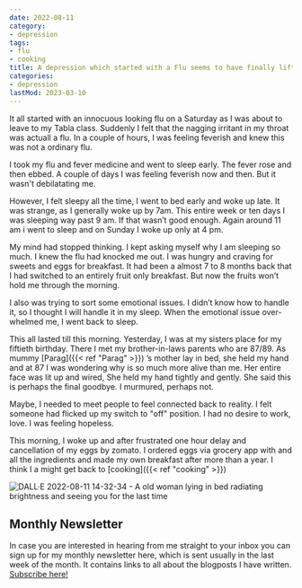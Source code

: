 ```yaml
---
date: 2022-08-11
category:
- depression
tags:
- flu
- cooking
title: A depression which started with a Flu seems to have finally lifted
categories:
- depression
lastMod: 2023-03-10
---
```

It all started with an innocuous looking flu on a Saturday as I was about to leave to my Tabla class. Suddenly I felt that the nagging irritant in my throat was actuall a flu. In a couple of hours, I was feeling feverish and knew this was not a ordinary flu.

I took my flu and fever medicine and went to sleep early. The fever rose and then ebbed. A couple of days I was feeling feverish now and then. But it wasn't debilatating me.

However, I felt sleepy all the time, I went to bed early and woke up late. It was strange, as I generally woke up by 7am. This entire week or ten days I was sleeping way past 9 am. If that wasn’t good enough. Again around 11 am i went to sleep and on Sunday I woke up only at 4 pm.

My mind had stopped thinking. I kept asking myself why I am sleeping so much. I knew the flu had knocked me out. I was hungry and craving for sweets and eggs for breakfast. It had been a almost 7 to 8 months back that I had switched to an entirely fruit only breakfast. But now the fruits won’t hold me through the morning.

I also was trying to sort some emotional issues. I didn’t know how to handle it, so I thought I will handle it in my sleep. When the emotional issue over-whelmed me, I went back to sleep.

This all lasted till this morning. Yesterday, I was at my sisters place for my fiftieth birthday. There I met my brother-in-laws parents who are 87/89. As mummy [Parag]({{< ref "Parag" >}}) ’s mother lay in bed, she held my hand and at 87 I was wondering why is so much more alive than me. Her entire face was lit up and wired, She held my hand tightly and gently. She said this is perhaps the final goodbye. I murmured, perhaps not.

Maybe, I needed to meet people to feel connected back to reality. I felt someone had flicked up my switch to "off" position. I had no desire to work, love. I was feeling hopeless.

This morning, I woke up and after frustrated one hour delay and cancellation of my eggs by zomato. I ordered eggs via grocery app with and all the ingredients and made my own breakfast after more than a year. I think I a might get back to [cooking]({{< ref "cooking" >}})

![DALL·E 2022-08-11 14-32-34 - A old woman lying in bed radiating brightness and seeing you for the last time](https://mataroa.blog/images/4990df38.png)

## Monthly Newsletter

In case you are interested in hearing from me straight to your inbox you can sign up for my monthly newsletter here, which is sent usually in the last week of the month. It contains links to all about the blogposts I have written. [Subscribe here!](https://www.getrevue.co/profile)
